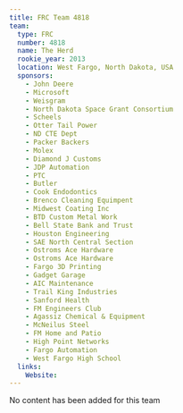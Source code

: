```yaml
---
title: FRC Team 4818
team:
  type: FRC
  number: 4818
  name: The Herd
  rookie_year: 2013
  location: West Fargo, North Dakota, USA
  sponsors:
    - John Deere
    - Microsoft
    - Weisgram
    - North Dakota Space Grant Consortium
    - Scheels
    - Otter Tail Power
    - ND CTE Dept
    - Packer Backers
    - Molex
    - Diamond J Customs
    - JDP Automation
    - PTC
    - Butler
    - Cook Endodontics
    - Brenco Cleaning Equimpent
    - Midwest Coating Inc
    - BTD Custom Metal Work
    - Bell State Bank and Trust
    - Houston Engineering
    - SAE North Central Section
    - Ostroms Ace Hardware
    - Ostroms Ace Hardware
    - Fargo 3D Printing
    - Gadget Garage
    - AIC Maintenance
    - Trail King Industries
    - Sanford Health
    - FM Engineers Club
    - Agassiz Chemical & Equipment
    - McNeilus Steel
    - FM Home and Patio
    - High Point Networks
    - Fargo Automation
    - West Fargo High School
  links:
    Website: 
---
```

No content has been added for this team